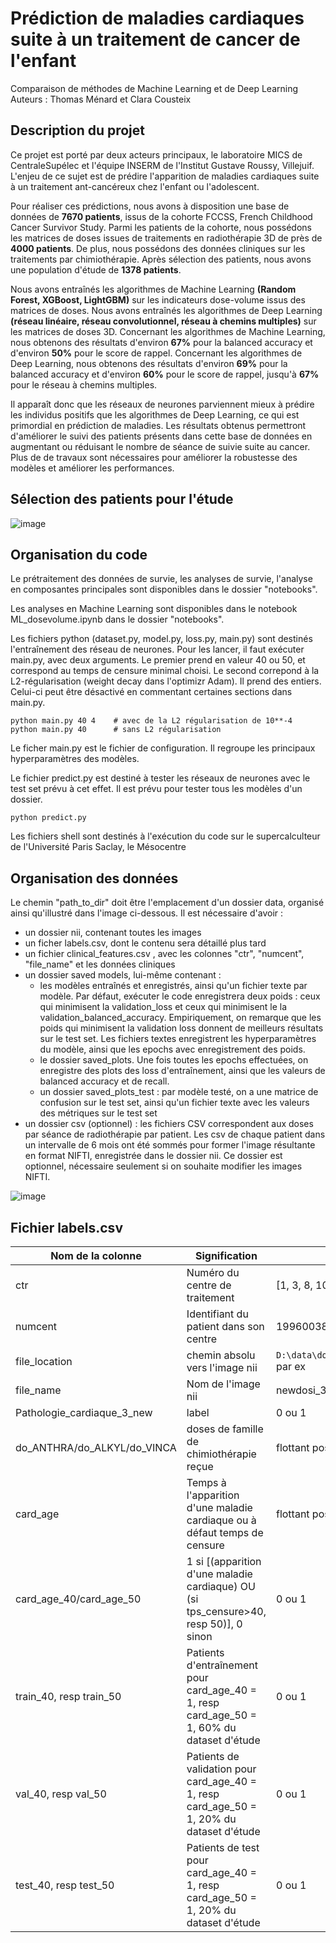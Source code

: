  # Prédiction de maladies cardiaques suite à un traitement de cancer de l'enfant
 Comparaison de méthodes de Machine Learning et de Deep Learning
 Auteurs : Thomas Ménard et Clara Cousteix
 
 ## Description du projet
 
Ce projet est porté par deux acteurs principaux, le laboratoire MICS de CentraleSupélec et l'équipe INSERM de l'Institut Gustave Roussy, Villejuif. L'enjeu de ce sujet est de prédire l'apparition de maladies cardiaques suite à un traitement ant-cancéreux chez l'enfant ou l'adolescent. 

Pour réaliser ces prédictions, nous avons à disposition une base de données de **7670 patients**, issus de la cohorte FCCSS, French Childhood Cancer Survivor Study. Parmi les patients de la cohorte, nous possédons les matrices de doses issues de traitements en radiothérapie 3D de près de **4000 patients**. De plus, nous possédons des données cliniques sur les traitements par chimiothérapie. Après sélection des patients, nous avons une population d'étude de **1378 patients**.

Nous avons entraînés les algorithmes de Machine Learning **(Random Forest, XGBoost, LightGBM)** sur les indicateurs dose-volume issus des matrices de doses. Nous avons entraînés les algorithmes de Deep Learning **(réseau linéaire, réseau convolutionnel, réseau à chemins multiples)** sur les matrices de doses 3D. Concernant les algorithmes de Machine Learning, nous obtenons des résultats d'environ **67%** pour la balanced accuracy  et d'environ **50%** pour le score de rappel. Concernant les algorithmes de Deep Learning, nous obtenons des résultats d'environ **69%** pour la balanced accuracy et d'environ **60%** pour le score de rappel, jusqu'à **67%** pour le réseau à chemins multiples.

Il apparaît donc que les réseaux de neurones parviennent mieux à prédire les individus positifs que les algorithmes de Deep Learning, ce qui est primordial en prédiction de maladies. Les résultats obtenus permettront d'améliorer le suivi des patients présents dans cette base de données en augmentant ou réduisant le nombre de séance de suivie suite au cancer. Plus de de travaux sont nécessaires pour améliorer la robustesse des modèles et améliorer les performances.

## Sélection des patients pour l'étude

![image](https://user-images.githubusercontent.com/124738526/233184048-87b450e5-813b-4b24-92e7-a4df069dc79d.png)

## Organisation du code

Le prétraitement des données de survie, les analyses de survie, l'analyse en composantes principales sont disponibles dans le dossier "notebooks".

Les analyses en Machine Learning sont disponibles dans le notebook ML_dosevolume.ipynb dans le dossier "notebooks".

Les fichiers python (dataset.py, model.py, loss.py, main.py) sont destinés l'entraînement des réseau de neurones. Pour les lancer, il faut exécuter main.py, avec deux arguments. Le premier prend en valeur 40 ou 50, et correspond au temps de censure minimal choisi. Le second correpond à la L2-régularisation (weight decay dans l'optimizr Adam). Il prend des entiers. Celui-ci peut être désactivé en commentant certaines sections dans main.py.
```
python main.py 40 4    # avec de la L2 régularisation de 10**-4
python main.py 40      # sans L2 régularisation
```
Le ficher main.py est le fichier de configuration. Il regroupe les principaux hyperparamètres des modèles.

Le fichier predict.py est destiné à tester les réseaux de neurones avec le test set prévu à cet effet. Il est prévu pour tester tous les modèles d'un dossier.

```
python predict.py
```

Les fichiers shell sont destinés à l'exécution du code sur le supercalculteur de l'Université Paris Saclay, le Mésocentre

## Organisation des données

Le chemin "path_to_dir" doit être l'emplacement d'un dossier data, organisé ainsi qu'illustré dans l'image ci-dessous. Il est nécessaire d'avoir : 
* un dossier nii, contenant toutes les images
* un ficher labels.csv, dont le contenu sera détaillé plus tard
* un fichier clinical_features.csv , avec les colonnes "ctr", "numcent", "file_name" et les données cliniques
* un dossier saved models, lui-même contenant : 
   * les modèles entraînés et enregistrés, ainsi qu'un fichier texte par modèle. Par défaut, exécuter le code enregistrera deux poids : ceux qui minimisent la validation_loss et ceux qui minimisent le la validation_balanced_accuracy. Empiriquement, on remarque que les poids qui minimisent la validation loss donnent de meilleurs résultats sur le test set. Les fichiers textes enregistrent les hyperparamètres du modèle, ainsi que les epochs avec enregistrement des poids.
   * le dossier saved_plots. Une fois toutes les epochs effectuées, on enregistre des plots des loss d'entraînement, ainsi que les valeurs de balanced accuracy et de recall.
   * un dossier saved_plots_test : par modèle testé, on a une matrice de confusion sur le test set, ainsi qu'un fichier texte avec les valeurs des métriques sur le test set
* un dossier csv (optionnel) : les fichiers CSV correspondent aux doses par séance de radiothérapie par patient. Les csv de chaque patient dans un intervalle de 6 mois ont été sommés pour former l'image résultante en format NIFTI, enregistrée dans le dossier nii. Ce dossier est optionnel, nécessaire seulement si on souhaite modifier les images NIFTI.

![image](https://user-images.githubusercontent.com/124738526/233300459-8ce7f4af-8ea0-42cc-ac55-696a34a68ab5.png)

## Fichier labels.csv

| Nom de la colonne | Signification | Valeur attendue |
|-------------------|---------------|-----------------|
| ctr  | Numéro du centre de traitement   | [1, 3, 8, 10, 12]   |
| numcent   | Identifiant du patient dans son centre   | 199600389 par ex|
| file_location  | chemin absolu vers l'image nii| `D:\data\dose_matrices\nii\heart_cropped\CURIE\newdosi_3_199600389_ID2013A.nii.gz` par ex|
| file_name   | Nom de l'image nii   | newdosi_3_199600389_ID2013A.nii.gz par ex|
| Pathologie_cardiaque_3_new   | label | 0 ou 1   |
| do_ANTHRA/do_ALKYL/do_VINCA   | doses de famille de chimiothérapie reçue   | flottant positif  |
| card_age   | Temps à l'apparition d'une maladie cardiaque ou à défaut temps de censure | flottant positif |
| card_age_40/card_age_50   | 1 si [(apparition d'une maladie cardiaque) OU (si tps_censure>40, resp 50)], 0 sinon  | 0 ou 1  |
| train_40, resp train_50 | Patients d'entraînement pour card_age_40 = 1, resp card_age_50 = 1, 60% du dataset d'étude  | 0 ou 1   |
| val_40, resp val_50 | Patients de validation pour card_age_40 = 1, resp card_age_50 = 1, 20% du dataset d'étude  | 0 ou 1   |
| test_40, resp test_50 | Patients de test pour card_age_40 = 1, resp card_age_50 = 1, 20% du dataset d'étude  | 0 ou 1   |

